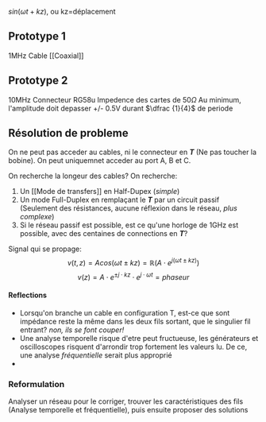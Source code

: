 $sin(\omega t+kz)$, ou kz=déplacement

## Prototype 1
1MHz
Cable [[Coaxial]]

## Prototype 2
10MHz
Connecteur RG58u
Impedence des cartes de $50 \Omega$
Au minimum, l'amplitude doit depasser +/- 0.5V durant $\dfrac {1}{4}$ de periode

## Résolution de probleme
On ne peut pas acceder au cables, ni le connecteur en ***T*** (Ne pas toucher la bobine). On peut uniquemnet acceder au port A, B et C.

On recherche la longeur des cables?
On recherche:
1. Un [[Mode de transfers]] en Half-Dupex (*simple*)
2. Un mode Full-Duplex en remplaçant le ***T*** par un circuit passif (Seulement des résistances, aucune réflexion dans le réseau, *plus complexe*)
3. Si le réseau passif est possible, est ce qu'une horloge de 1GHz est possible, avec des centaines de connections en ***T***?

Signal qui se propage: 
$$v(t,z)=Acos(\omega t \pm kz)=\mathbb{R}(A\cdot e^{j(\omega t \pm kz)}) $$
$$v(z)=A\cdot e^{\pm j \cdot kz}\cdot e^{j\cdot \omega t} = phaseur$$

#### Reflections
- Lorsqu'on branche un cable en configuration T, est-ce que sont impédance reste la même dans les deux fils sortant, que le singulier fil entrant? *non, ils se font couper!*
- Une analyse temporelle risque d'etre peut fructueuse, les générateurs et oscilloscopes risquent d'arrondir trop fortement les valeurs lu. De ce, une analyse *fréquentielle* serait plus approprié
- 
### Reformulation 
Analyser un réseau pour le corriger, trouver les caractéristiques des fils (Analyse temporelle et fréquentielle), puis ensuite proposer des solutions 
